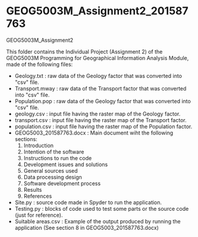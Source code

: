 # GEOG5003M_Assignment2_201587763
GEOG5003M_Assignment2

This folder contains the Individual Project (Assignment 2) of the GEOG5003M Programming for Geographical Information Analysis Module, made of the following files:

- Geology.txt :  raw data of the Geology factor that was converted into "csv" file.
- Transport.mway :  raw data of the Transport factor that was converted into "csv" file.
- Population.pop :  raw data of the Geology factor that was converted into "csv" file.
- geology.csv : input file having the raster map of the Geology factor.
- transport.csv : input file having the raster map of the Transport factor.
- population.csv : input file having the raster map of the Population factor.
- GEOG5003_201587763.docx : Main document wiht the following sections:
  1. Introduction
  2. Intention of the software
  3. Instructions to run the code
  4. Development issues and solutions
  5. General sources used
  6. Data processing design
  7. Software development process
  8. Results
  9. References
- Site.py : source code made in Spyder to run the application.
- Testing.py : blocks of code used to test some parts or the source code (just for reference).
- Suitable areas.csv : Example of the output produced by running the application (See section 8 in GEOG5003_201587763.docx)
